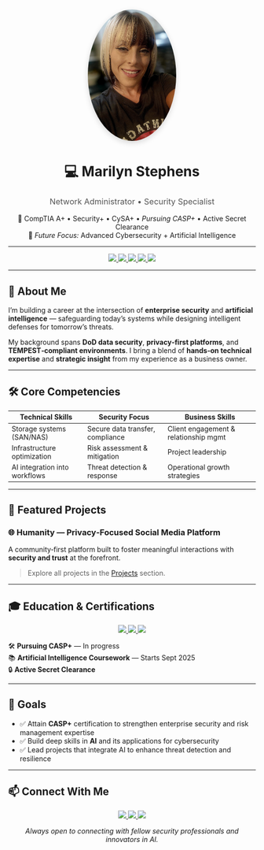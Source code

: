<p align="center">
  <img src="./assets/me.jpg" alt="Marilyn Stephens" width="180" 
       style="border-radius:50%; box-shadow:0 4px 12px rgba(0,0,0,0.15); object-fit:cover;">
</p>

<h1 align="center">💻 Marilyn Stephens</h1>
<h3 align="center" style="font-weight:400; color:#555;">
  Network Administrator • Security Specialist
</h3>

<p align="center">
  🔐 CompTIA A+ • Security+ • CySA+ • <i>Pursuing CASP+</i> • Active Secret Clearance<br>
  🎯 <i>Future Focus:</i> Advanced Cybersecurity + Artificial Intelligence
</p>

---

<p align="center">
  <a href="https://www.linkedin.com/in/marilynstephens/" target="_blank">
    <img src="https://img.shields.io/badge/LinkedIn-Connect-blue?logo=linkedin">
  </a>
  <a href="https://github.com/marilyn2015" target="_blank">
    <img src="https://img.shields.io/badge/GitHub-Follow-black?logo=github">
  </a>
  <a href="mailto:marilyn_stephens@hotmail.com" target="_blank">
    <img src="https://img.shields.io/badge/Email-Contact%20Me-red?logo=gmail">
  </a>
  <a href="https://marilyn2015.github.io/Resume/" target="_blank">
    <img src="https://img.shields.io/badge/View_Resume-Click_Here-success?logo=readme">
  </a>
  <img src="https://img.shields.io/badge/Status-Open%20to%20Opportunities-brightgreen">
</p>

---

## 🚀 About Me
I’m building a career at the intersection of **enterprise security** and **artificial intelligence** — safeguarding today’s systems while designing intelligent defenses for tomorrow’s threats.  

My background spans **DoD data security**, **privacy‑first platforms**, and **TEMPEST‑compliant environments**. I bring a blend of **hands‑on technical expertise** and **strategic insight** from my experience as a business owner.

---

## 🛠 Core Competencies

| **Technical Skills**              | **Security Focus**                  | **Business Skills**                  |
|-----------------------------------|-------------------------------------|--------------------------------------|
| Storage systems (SAN/NAS)         | Secure data transfer, compliance    | Client engagement & relationship mgmt|
| Infrastructure optimization       | Risk assessment & mitigation        | Project leadership                   |
| AI integration into workflows     | Threat detection & response         | Operational growth strategies        |

---

## 📌 Featured Projects

### 🌐 **Humanity** — Privacy‑Focused Social Media Platform  
A community‑first platform built to foster meaningful interactions with **security and trust** at the forefront.  

> Explore all projects in the [Projects](./projects.md) section.

---

## 🎓 Education & Certifications

<p align="center">
  <a href="https://www.credly.com/badges/ba4eb19d-38b2-41fc-8b6b-7f64d0c8e621/public_url" target="_blank">
    <img src="https://img.shields.io/badge/CompTIA-A%2B-orange?logo=comptia">
  </a>
  <a href="https://www.credly.com/badges/5ac0ea47-6a9f-4e95-b4c4-327582f92c8a/public_url" target="_blank">
    <img src="https://img.shields.io/badge/CompTIA-Security%2B-red?logo=comptia">
  </a>
  <a href="https://www.credly.com/badges/3cb4df88-45db-4b41-8ec6-2dd49fbb68de/public_url" target="_blank">
    <img src="https://img.shields.io/badge/CompTIA-CySA%2B-blue?logo=comptia">
  </a>
</p>

🛠 **Pursuing CASP+** — In progress  
📚 **Artificial Intelligence Coursework** — Starts Sept 2025  
🔒 **Active Secret Clearance**

---

## 🎯 Goals

- ✅ Attain **CASP+** certification to strengthen enterprise security and risk management expertise  
- ✅ Build deep skills in **AI** and its applications for cybersecurity  
- ✅ Lead projects that integrate AI to enhance threat detection and resilience  

---

## 📫 Connect With Me

<p align="center">
  <a href="mailto:marilyn_stephens@hotmail.com" target="_blank">
    <img src="https://img.shields.io/badge/Email-Contact%20Me-red?logo=gmail">
  </a>
  <a href="https://www.linkedin.com/in/marilynstephens/" target="_blank">
    <img src="https://img.shields.io/badge/LinkedIn-Profile-blue?logo=linkedin">
  </a>
  <a href="https://github.com/marilyn2015" target="_blank">
    <img src="https://img.shields.io/badge/GitHub-Portfolio-black?logo=github">
  </a>
</p>

<p align="center"><i>Always open to connecting with fellow security professionals and innovators in AI.</i></p>
